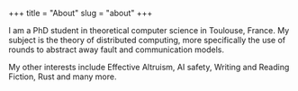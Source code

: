 +++
title = "About"
slug = "about"
+++

I am a PhD student in theoretical computer science in Toulouse, France. My subject is
the theory of distributed computing, more specifically the use of rounds to
abstract away fault and communication models.

My other interests include Effective Altruism, AI safety, Writing and Reading Fiction, Rust and
many more.
